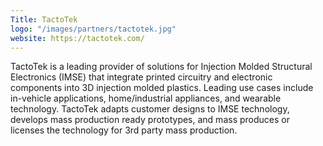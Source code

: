 ```yaml
---
Title: TactoTek
logo: "/images/partners/tactotek.jpg"
website: https://tactotek.com/
---
```

TactoTek is a leading provider of solutions for Injection Molded Structural Electronics (IMSE) that integrate printed circuitry and electronic components into 3D injection molded plastics. Leading use cases include in-vehicle applications, home/industrial appliances, and wearable technology. TactoTek adapts customer designs to IMSE technology, develops mass production ready prototypes, and mass produces or licenses the technology for 3rd party mass production. 
